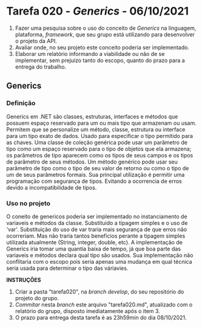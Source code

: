 # Tarefa 020 - _Generics_ - 06/10/2021

1. Fazer uma pesquisa sobre o uso do conceito de _Generics_ na linguagem, plataforma, _framework_, que seu grupo está utilizando para desenvolver o projeto da API.
2. Avaliar onde, no seu projeto este conceito poderia ser implementado.
3. Elaborar um relatório informando a viabilidade ou não de se implementar, sem prejuízo tanto do escopo, quanto do prazo para a entrega do trabalho.

## Generics

### Definição

Generics em .NET são classes, estruturas, interfaces e métodos que possuem espaço reservado para um ou mais tipo que armazenam ou usam. Permitem que se personalize um método, classe, estrutura ou interface para um tipo exato de dados. Usado para especificar o tipo permitido para as chaves.
Uma classe de coleção genérica pode usar um parâmetro de tipo como um espaço reservado para o tipo de objetos que ela armazena; os parâmetros de tipo aparecem como os tipos de seus campos e os tipos de parâmetro de seus métodos. Um método genérico pode usar seu parâmetro de tipo como o tipo de seu valor de retorno ou como o tipo de um de seus parâmetros formais.
Sua principal utilização é permitir uma programação com segurança de tipos. Evitando a ocorrencia de erros devido a incompatibilidade de tipos.

### Uso no projeto

O coneito de genericos poderia ser implementado no instanciamento de variaveis e métodos da classe. Substituido a tipagem simples e o uso de 'var'. Substituição do uso de var traria mais segurança de que erros não ocorreriam. Mas não traria tantos beneficios perante a tipagem simples utilizada atualmente (String, integer, double, etc).
A implementação de Generics iria tomar uma quantia baixa de tempo, já que boa parte das variaveis e métodos declara qual tipo são usados. Sua implementação não conflitaria com o escopo pois seria apenas uma mudança em qual técnica seria usada para determinar o tipo das váriavies.

**INSTRUÇÕES**
1. Criar a pasta "tarefa020", na _branch develop_, do seu repositório do projeto do grupo.
2. _Commitar_ nesta _branch_ este arquivo "tarefa020.md", atualizado com o relatório do grupo, disposto imediatamente após o item 3.
2. O prazo para entrega desta tarefa é as 23h59min do dia 08/10/2021.
